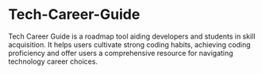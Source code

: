 # Tech-Career-Guide
 Tech Career Guide is a roadmap tool aiding developers and students in skill acquisition. It helps users cultivate strong coding habits, achieving coding proficiency and offer users a comprehensive resource for navigating technology career choices.
